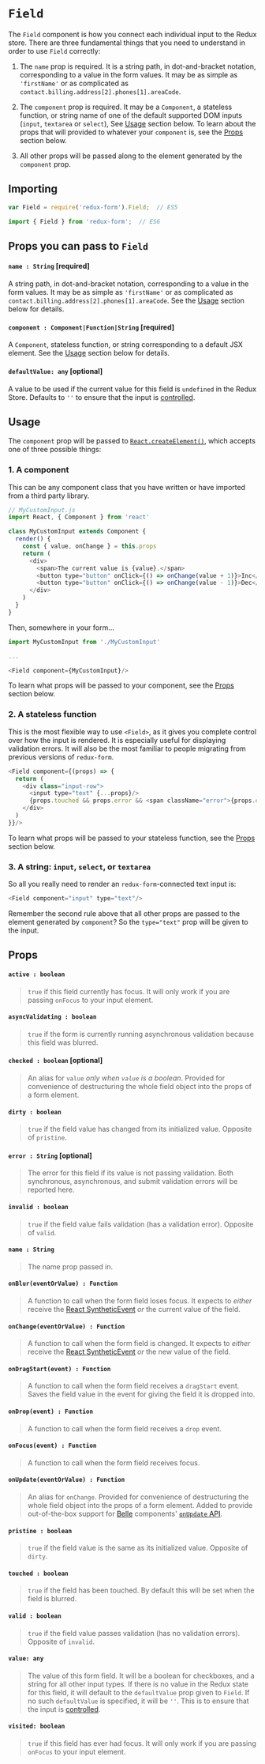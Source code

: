 # `Field`

The `Field` component is how you connect each individual input to the Redux store. There are 
three fundamental things that you need to understand in order to use `Field` correctly:

1. The `name` prop is required. It is a string path, in dot-and-bracket notation, corresponding to 
a value in the form values. It may be as simple as `'firstName'` or as complicated as
`contact.billing.address[2].phones[1].areaCode`.

2. The `component` prop is required. It may be a `Component`, a stateless
function, or string name of one of the default supported DOM inputs (`input`, `textarea` or 
`select`), See [Usage](#usage) section below. To learn about the props that will provided to
whatever your `component` is, see the [Props](#props) section below.

3. All other props will be passed along to the element generated by the `component` prop.

## Importing

```javascript
var Field = require('redux-form').Field;  // ES5
```
```javascript
import { Field } from 'redux-form';  // ES6
```

## Props you can pass to `Field`

#### `name : String` [required]

A string path, in dot-and-bracket notation, corresponding to a value in the form values. It may 
be as simple as `'firstName'` or as complicated as
`contact.billing.address[2].phones[1].areaCode`. See the [Usage](#usage) section below for details.

#### `component : Component|Function|String` [required]

A `Component`, stateless function, or string corresponding to a default JSX element.
See the [Usage](#usage) section below for details.

#### `defaultValue: any` [optional]

A value to be used if the current value for this field is `undefined` in the Redux Store. 
Defaults to `''` to ensure that the input is
[controlled](https://facebook.github.io/react/docs/forms.html#controlled-components).

## Usage

The `component` prop will be passed to
[`React.createElement()`](http://facebook.github.io/react/docs/top-level-api.html#react.createelement),
which accepts one of three possible things:

### 1. A component

This can be any component class that you have written or have imported from a third party library.

```js
// MyCustomInput.js
import React, { Component } from 'react'

class MyCustomInput extends Component {
  render() {
    const { value, onChange } = this.props
    return (
      <div>
        <span>The current value is {value}.</span>
        <button type="button" onClick={() => onChange(value + 1)}>Inc</button>
        <button type="button" onClick={() => onChange(value - 1)}>Dec</button>
      </div>
    )
  }
}
```

Then, somewhere in your form...

```js
import MyCustomInput from './MyCustomInput'

...

<Field component={MyCustomInput}/>
```

To learn what props will be passed to your component, see the [Props](#props) section below.

### 2. A stateless function

This is the most flexible way to use `<Field>`, as it gives you complete control over how the 
input is rendered. It is especially useful for displaying validation errors. It will also be the 
most familiar to people migrating from previous versions of `redux-form`.

```js
<Field component={(props) => {
  return (
    <div class="input-row">
      <input type="text" {...props}/>
      {props.touched && props.error && <span className="error">{props.error}</span>}
    </div>
  )
}}/>
```

To learn what props will be passed to your stateless function, see the [Props](#props) section 
below.


### 3. A string: `input`, `select`, or `textarea`

So all you really need to render an `redux-form`-connected text input is:

```js
<Field component="input" type="text"/>
```
Remember the second rule above that all other props are passed to the element generated by 
`component`? So the `type="text"` prop will be given to the input.


## Props

#### `active : boolean`

> `true` if this field currently has focus. It will only work if you are passing `onFocus` to your
input element.

#### `asyncValidating : boolean`

> `true` if the form is currently running asynchronous validation because this field was blurred.

#### `checked : boolean` [optional]

> An alias for `value` _only when `value` is a boolean_. Provided for convenience of destructuring
the whole field
object into the props of a form element.

#### `dirty : boolean`

> `true` if the field value has changed from its initialized value. Opposite of `pristine`.

#### `error : String` [optional]

> The error for this field if its value is not passing validation. Both synchronous,
asynchronous, and submit validation errors will be reported here.

#### `invalid : boolean`

> `true` if the field value fails validation (has a validation error). Opposite of `valid`.

#### `name : String`

> The name prop passed in.

#### `onBlur(eventOrValue) : Function`

> A function to call when the form field loses focus. It expects to _either_ receive the 
[React SyntheticEvent](http://facebook.github.io/react/docs/events.html) _or_ the current
value of the field.

#### `onChange(eventOrValue) : Function`

> A function to call when the form field is changed. It expects to _either_ receive the 
[React SyntheticEvent](http://facebook.github.io/react/docs/events.html) _or_ the new value
of the field.

#### `onDragStart(event) : Function`

> A function to call when the form field receives a `dragStart` event. Saves the field value
in the event for giving the field it is dropped into.

#### `onDrop(event) : Function`

> A function to call when the form field receives a `drop` event.

#### `onFocus(event) : Function`

> A function to call when the form field receives focus.

#### `onUpdate(eventOrValue) : Function`

> An alias for `onChange`. Provided for convenience of destructuring the whole field object into
the props of a form element. Added to provide out-of-the-box support for
[Belle](http://nikgraf.github.io/belle/) components'
[`onUpdate` API](https://github.com/nikgraf/belle/issues/58).

#### `pristine : boolean`

> `true` if the field value is the same as its initialized value. Opposite of `dirty`.

#### `touched : boolean`

> `true` if the field has been touched. By default this will be set when the field is blurred.

#### `valid : boolean`

> `true` if the field value passes validation (has no validation errors). Opposite of `invalid`.

#### `value: any`

> The value of this form field. It will be a boolean for checkboxes, and a string for all other
input types. If there is no value in the Redux state for this field, it will default to the
`defaultValue` prop given to `Field`. If no such `defaultValue` is specified, it will be `''`.
This is to ensure that the input is
[controlled](https://facebook.github.io/react/docs/forms.html#controlled-components).

#### `visited: boolean`

> `true` if this field has ever had focus. It will only work if you are passing `onFocus` to 
your input element.


